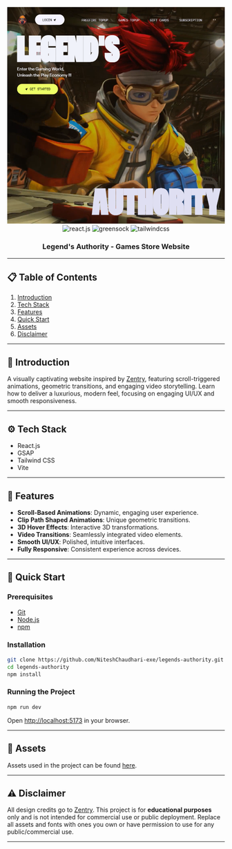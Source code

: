 <div align="center">
  <img src="https://github.com/NiteshChaudhari-exe/Legends-Authority/blob/main/public/Banner.png" alt="Project Banner"/>
  <br />
  <img src="https://img.shields.io/badge/-React_JS-black?style=for-the-badge&logoColor=white&logo=react&color=61DAFB" alt="react.js" />
  <img src="https://img.shields.io/badge/-GSAP-black?style=for-the-badge&logoColor=white&logo=greensock&color=88CE02" alt="greensock" />
  <img src="https://img.shields.io/badge/-Tailwind_CSS-black?style=for-the-badge&logoColor=white&logo=tailwindcss&color=06B6D4" alt="tailwindcss" />
  <h3>Legend's Authority - Games Store Website</h3>
</div>

---

## 📋 Table of Contents

1. [Introduction](#introduction)
2. [Tech Stack](#tech-stack)
3. [Features](#features)
4. [Quick Start](#quick-start)
5. [Assets](#assets)
6. [Disclaimer](#disclaimer)

---

## 🤖 Introduction

A visually captivating website inspired by [Zentry](https://zentry.com/), featuring scroll-triggered animations, geometric transitions, and engaging video storytelling. Learn how to deliver a luxurious, modern feel, focusing on engaging UI/UX and smooth responsiveness.

---

## ⚙️ Tech Stack

- React.js
- GSAP
- Tailwind CSS
- Vite

---

## 🔋 Features

- **Scroll-Based Animations**: Dynamic, engaging user experience.
- **Clip Path Shaped Animations**: Unique geometric transitions.
- **3D Hover Effects**: Interactive 3D transformations.
- **Video Transitions**: Seamlessly integrated video elements.
- **Smooth UI/UX**: Polished, intuitive interfaces.
- **Fully Responsive**: Consistent experience across devices.

---

## 🤸 Quick Start

### Prerequisites

- [Git](https://git-scm.com/)
- [Node.js](https://nodejs.org/)
- [npm](https://www.npmjs.com/)

### Installation

```sh
git clone https://github.com/NiteshChaudhari-exe/legends-authority.git
cd legends-authority
npm install
```

### Running the Project

```sh
npm run dev
```

Open [http://localhost:5173](http://localhost:5173) in your browser.

---

## 🔗 Assets

Assets used in the project can be found [here](https://drive.google.com/file/d/12hCVnanOAUmM1vzz2dTWZ_uEFGG8xDcT/view?usp=sharing).

---

## ⚠️ Disclaimer

All design credits go to [Zentry](https://zentry.com/). This project is for **educational purposes** only and is not intended for commercial use or public deployment. Replace all assets and fonts with ones you own or have permission to use for any public/commercial use.

---


